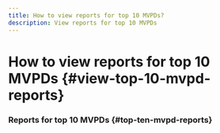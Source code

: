 ```yaml
---
title: How to view reports for top 10 MVPDs?
description: View reports for top 10 MVPDs
---
```


# How to view reports for top 10 MVPDs {#view-top-10-mvpd-reports}

### Reports for top 10 MVPDs {#top-ten-mvpd-reports}